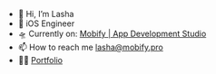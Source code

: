 - 👋 Hi, I’m Lasha
- 👾 iOS Engineer
- 🛸 Currently on: [Mobify | App Development Studio](https://www.mobify.pro)
- 📫 How to reach me lasha@mobify.pro
- 🥷🏻 [Portfolio](https://www.mobify.pro/lasha)

<!---
maruashvililasha/maruashvililasha is a ✨ special ✨ repository because its `README.md` (this file) appears on your GitHub profile.
You can click the Preview link to take a look at your changes.
--->
